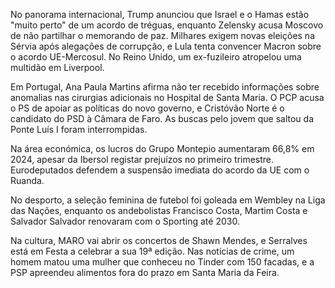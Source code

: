 No panorama internacional, Trump anunciou que Israel e o Hamas estão "muito perto" de um acordo de tréguas, enquanto Zelensky acusa Moscovo de não partilhar o memorando de paz. Milhares exigem novas eleições na Sérvia após alegações de corrupção, e Lula tenta convencer Macron sobre o acordo UE-Mercosul. No Reino Unido, um ex-fuzileiro atropelou uma multidão em Liverpool.

Em Portugal, Ana Paula Martins afirma não ter recebido informações sobre anomalias nas cirurgias adicionais no Hospital de Santa Maria. O PCP acusa o PS de apoiar as políticas do novo governo, e Cristóvão Norte é o candidato do PSD à Câmara de Faro. As buscas pelo jovem que saltou da Ponte Luís I foram interrompidas.

Na área económica, os lucros do Grupo Montepio aumentaram 66,8% em 2024, apesar da Ibersol registar prejuízos no primeiro trimestre. Eurodeputados defendem a suspensão imediata do acordo da UE com o Ruanda.

No desporto, a seleção feminina de futebol foi goleada em Wembley na Liga das Nações, enquanto os andebolistas Francisco Costa, Martim Costa e Salvador Salvador renovaram com o Sporting até 2030.

Na cultura, MARO vai abrir os concertos de Shawn Mendes, e Serralves está em Festa a celebrar a sua 19ª edição. Nas notícias de crime, um homem matou uma mulher que conheceu no Tinder com 150 facadas, e a PSP apreendeu alimentos fora do prazo em Santa Maria da Feira.